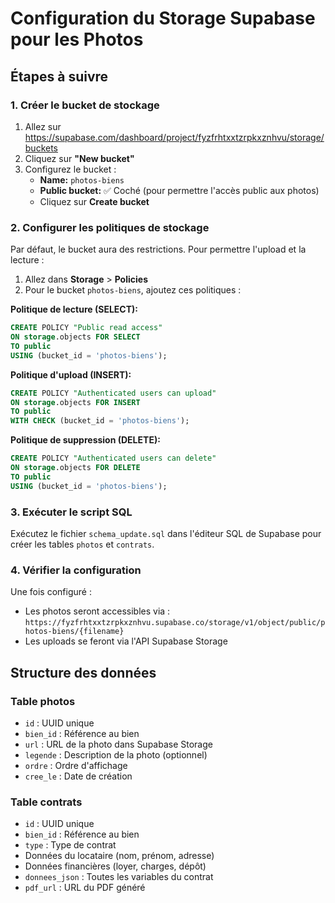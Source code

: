 # Configuration du Storage Supabase pour les Photos

## Étapes à suivre

### 1. Créer le bucket de stockage

1. Allez sur https://supabase.com/dashboard/project/fyzfrhtxxtzrpkxznhvu/storage/buckets
2. Cliquez sur **"New bucket"**
3. Configurez le bucket :
   - **Name:** `photos-biens`
   - **Public bucket:** ✅ Coché (pour permettre l'accès public aux photos)
   - Cliquez sur **Create bucket**

### 2. Configurer les politiques de stockage

Par défaut, le bucket aura des restrictions. Pour permettre l'upload et la lecture :

1. Allez dans **Storage** > **Policies**
2. Pour le bucket `photos-biens`, ajoutez ces politiques :

**Politique de lecture (SELECT):**
```sql
CREATE POLICY "Public read access"
ON storage.objects FOR SELECT
TO public
USING (bucket_id = 'photos-biens');
```

**Politique d'upload (INSERT):**
```sql
CREATE POLICY "Authenticated users can upload"
ON storage.objects FOR INSERT
TO public
WITH CHECK (bucket_id = 'photos-biens');
```

**Politique de suppression (DELETE):**
```sql
CREATE POLICY "Authenticated users can delete"
ON storage.objects FOR DELETE
TO public
USING (bucket_id = 'photos-biens');
```

### 3. Exécuter le script SQL

Exécutez le fichier `schema_update.sql` dans l'éditeur SQL de Supabase pour créer les tables `photos` et `contrats`.

### 4. Vérifier la configuration

Une fois configuré :
- Les photos seront accessibles via : `https://fyzfrhtxxtzrpkxznhvu.supabase.co/storage/v1/object/public/photos-biens/{filename}`
- Les uploads se feront via l'API Supabase Storage

## Structure des données

### Table photos
- `id` : UUID unique
- `bien_id` : Référence au bien
- `url` : URL de la photo dans Supabase Storage
- `legende` : Description de la photo (optionnel)
- `ordre` : Ordre d'affichage
- `cree_le` : Date de création

### Table contrats
- `id` : UUID unique
- `bien_id` : Référence au bien
- `type` : Type de contrat
- Données du locataire (nom, prénom, adresse)
- Données financières (loyer, charges, dépôt)
- `donnees_json` : Toutes les variables du contrat
- `pdf_url` : URL du PDF généré
